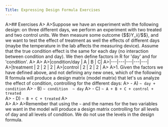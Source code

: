 ```yaml
---
Title: Expressing Design Formula Exercises
---
```


A>## Exercises
A>
A>Suppose we have an experiment with the following design: on three different days, we perform an experiment with two treated and two control units. We then measure some outcome {$$}Y_i{/$$}, and we want to test the effect of treatment as well the effects of different days (maybe the temperature in the lab affects the measuring device). Assume that the true condition effect is the same for each day (no interaction between condition and day). We then define factors in R for 'day' and for 'condition'.
A>
A>
A>|condition/day |  A |  B  | C|
A>|---|---|---|---|---|
A>|treatment    |  2 |   2 |   2 |
A>|control    |  2 |   2 |  2 |
A>
A>1. Given the factors we have defined above, and not defining any new ones, which of the following R formula will produce a design matrix (model matrix) that let's us analyze the effect of condition, controlling for the different days:
A>    - A) `~ day + condition` 
A>    - B) `~ condition  ~ day` 
A>    - C) `~ A + B + C + control + treated`  
A>    - D) `~ B + C + treated`
A>    
A>
A>
A>Remember that using the `~` and the names for the two variables we want in the model will produce a design matrix controlling for all levels of day and all levels of condition. We do not use the levels in the design formula.

